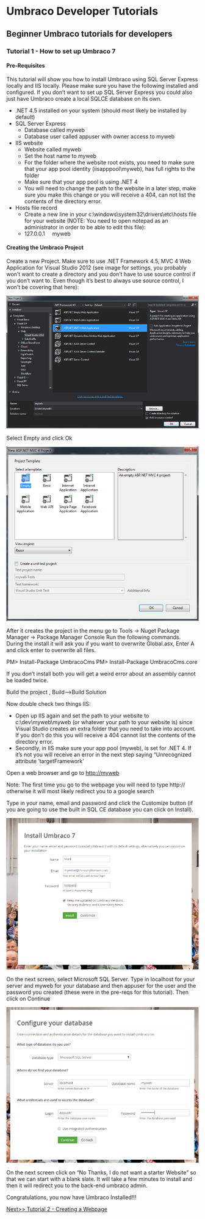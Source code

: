 # Umbraco Developer Tutorials

## Beginner Umbraco tutorials for developers

### Tutorial 1 - How to set up Umbraco 7

#### Pre-Requisites

This tutorial will show you how to install Umbraco using SQL Server Express locally and IIS locally.
Please make sure you have the following installed and configured.  If you don’t want to set up SQL Server Express
you could also just have Umbraco create a local SQLCE database on its own.

*   .NET 4.5 installed on your system (should most likely be installed by default)
*   SQL Server Express
    *   Database called myweb
    *   Database user called appuser with owner access to myweb
*   IIS website
    *   Website called myweb
    *   Set the host name to myweb
    *   For the folder where the website root exists, you need to make sure that your app pool identity (iisapppool\myweb), has full rights to the folder
    *   Make sure that your app pool is using .NET 4
    *   You will need to change the path to the website in a later step, make sure you make this change or you will receive a 404, can not list the contents of the directory error.
*   Hosts file record
    *   Create a new line in your c:\windows\system32\drivers\etc\hosts file for your website (NOTE: You need to open notepad as an administrator in order to be able to edit this file):
    *   127.0.0.1 &nbsp;&nbsp;&nbsp; myweb

#### Creating the Umbraco Project

Create a new Project.  Make sure to use .NET Framework 4.5, MVC 4 Web Application for
Visual Studio 2012 (see image for settings, you probably won’t want to create a
directory and you don’t have to use source control if you don’t want to.
Even though it’s best to always use source control, I won’t be covering that here):

![](images/image23.png)

Select Empty and click Ok

![](images/image12.png)

After it creates the project in the menu go to Tools → Nuget Package Manager → Package
Manager Console Run the following commands.  During the install it will ask you if you
want to overwrite Global.asx, Enter A and click enter to overwrite all files.

  PM> Install-Package UmbracoCms
  PM> Install-Package UmbracoCms.core

If you don’t install both you will get a weird error about an assembly cannot be loaded twice.

Build the project , Build-->Build Solution

Now double check two things IIS:

*   Open up IIS again and set the path to your website to c:\dev\myweb\myweb (or whatever your path to your website is) since Visual Studio creates an extra folder that you need to take into account.  If you don’t do this you will receive a 404 cannot list the contents of the directory error.
*   Secondly, in IIS make sure your app pool (myweb), is set for .NET 4.  If it’s not you will receive an error in the next step saying “Unrecognized attribute ‘targetFramework’

Open a web browser and go to [http://myweb](http://myweb)

Note: The first time you go to the webpage you will need to type http:// otherwise it will
most likely redirect you to a google search

Type in your name, email and password and click the Customize button (if you are going to
use the built in SQL CE database you can click on Install).

![](images/image00.png)

On the next screen, select Microsoft SQL Server.  Type in localhost for your server and myweb
for your database and then appuser for the user and the password you created (these were in
the pre-reqs for this tutorial). Then click on Continue

![](images/image01.png)

On the next screen click on “No Thanks, I do not want a starter Website” so that we can start with a blank slate.
It will take a few minutes to install and then it will redirect you to the back-end umbraco admin.

Congratulations, you now have Umbraco Installed!!!

[Next>> Tutorial 2 - Creating a Webpage](Tutorial-2-Creating-a-Webpage.md)
